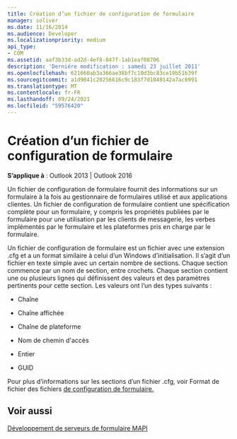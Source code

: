 ```yaml
---
title: Création d’un fichier de configuration de formulaire
manager: soliver
ms.date: 11/16/2014
ms.audience: Developer
ms.localizationpriority: medium
api_type:
- COM
ms.assetid: aaf3b33d-ad2d-4ef8-847f-1ab1eaf08706
description: 'Derniére modification : samedi 23 juillet 2011'
ms.openlocfilehash: 621660ab3a366ae38bf7c10d3bc83ce19b51b39f
ms.sourcegitcommit: a1d9041c20256616c9c183f7d1049142a7ac6991
ms.translationtype: MT
ms.contentlocale: fr-FR
ms.lasthandoff: 09/24/2021
ms.locfileid: "59576420"
---
```

# <a name="creating-a-form-configuration-file"></a>Création d’un fichier de configuration de formulaire

  
  
**S’applique à** : Outlook 2013 | Outlook 2016 
  
Un fichier de configuration de formulaire fournit des informations sur un formulaire à la fois au gestionnaire de formulaires utilisé et aux applications clientes. Un fichier de configuration de formulaire contient une spécification complète pour un formulaire, y compris les propriétés publiées par le formulaire pour une utilisation par les clients de messagerie, les verbes implémentés par le formulaire et les plateformes pris en charge par le formulaire.
  
Un fichier de configuration de formulaire est un fichier avec une extension .cfg et a un format similaire à celui d’un Windows d’initialisation. Il s’agit d’un fichier en texte simple avec un certain nombre de sections. Chaque section commence par un nom de section, entre crochets. Chaque section contient une ou plusieurs lignes qui définissent des valeurs et des paramètres pertinents pour cette section. Les valeurs ont l’un des types suivants :
  
- Chaîne
    
- Chaîne affichée
    
- Chaîne de plateforme
    
- Nom de chemin d'accès
    
- Entier
    
- GUID
    
Pour plus d’informations sur les sections d’un fichier .cfg, voir Format de fichier des fichiers [de configuration de formulaire.](file-format-of-form-configuration-files.md)
  
## <a name="see-also"></a>Voir aussi



[Développement de serveurs de formulaire MAPI](developing-mapi-form-servers.md)

